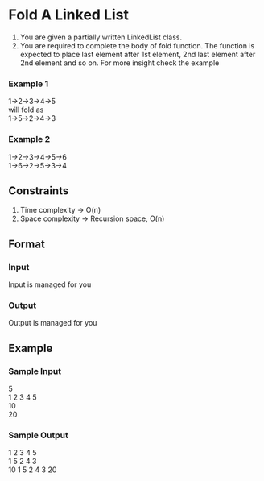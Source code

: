 # Fold A Linked List

1. You are given a partially written LinkedList class.
2. You are required to complete the body of fold function. The function is expected to place last element after 1st element, 2nd last element after 2nd element and so on. For more insight check the example

### Example 1
1->2->3->4->5  
will fold as  
1->5->2->4->3

### Example 2
1->2->3->4->5->6  
1->6->2->5->3->4

## Constraints
1. Time complexity -> O(n)  
2. Space complexity -> Recursion space, O(n)

## Format
### Input
Input is managed for you

### Output
Output is managed for you

## Example
### Sample Input

5  
1 2 3 4 5  
10  
20  

### Sample Output
1 2 3 4 5   
1 5 2 4 3   
10 1 5 2 4 3 20  
